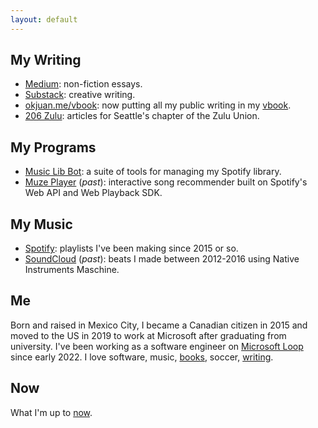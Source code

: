 ```yaml
---
layout: default
---
```


## My Writing
- [Medium](https://okjuan.medium.com/): non-fiction essays.
- [Substack](https://okjuan.substack.com/): creative writing.
- [okjuan.me/vbook](https://okjuan.github.io/vbook): now putting all my public writing in my [vbook](https://okjuan.me/vbook/virtual-book).
- [206 Zulu](https://www.206zulu.org/author/juan-carlos-gallegos/): articles for Seattle's chapter of the Zulu Union.

## My Programs
- [Music Lib Bot](https://github.com/okjuan/music-lib-bot): a suite of tools for managing my Spotify library.
- [Muze Player](https://github.com/okjuan/muze) (*past*): interactive song recommender built on Spotify's Web API and Web Playback SDK.

## My Music
- [Spotify](https://open.spotify.com/user/jcgalleg): playlists I've been making since 2015 or so.
- [SoundCloud](https://soundcloud.com/baba-guano) (*past*): beats I made between 2012-2016 using Native Instruments Maschine.

## Me

Born and raised in Mexico City, I became a Canadian citizen in 2015 and moved to the US in 2019 to work at Microsoft after graduating from university.
I've been working as a software engineer on [Microsoft Loop](https://www.microsoft.com/en-us/microsoft-loop) since early 2022.
I love software, music, [books](https://okjuan.me/vbook/tags/books/), soccer, [writing](https://okjuan.me/vbook/tags/writing/).

## Now

What I'm up to [now](https://okjuan.me/vbook/now-nov-21-2023).
